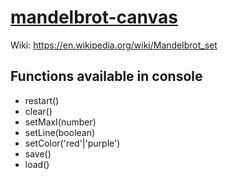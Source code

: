 # [mandelbrot-canvas](https://github.com/beenotung/mandelbrot-canvas)

Wiki: https://en.wikipedia.org/wiki/Mandelbrot_set

## Functions available in console

- restart()
- clear()
- setMaxI(number)
- setLine(boolean)
- setColor('red'|'purple')
- save()
- load()
